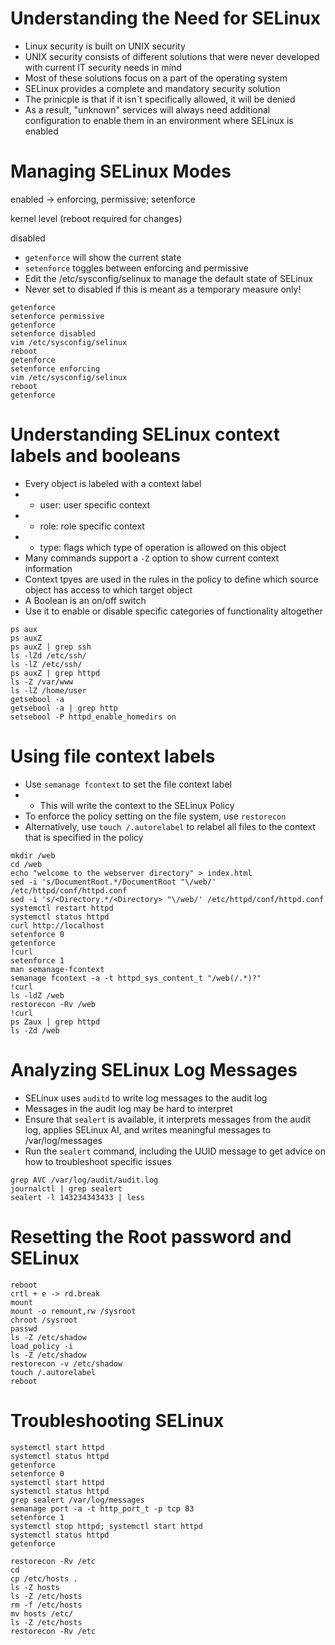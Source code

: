 # Understanding the Need for SELinux
- Linux security is built on UNIX security
- UNIX security consists of different solutions that were never developed with current IT security needs in mind
- Most of these solutions focus on a part of the operating system
- SELinux provides a complete and mandatory security solution
- The prinicple is that if it isn`t specifically allowed, it will be denied
- As a result, "unknown" services will always need additional configuration to enable them in an environment where SELinux is enabled

# Managing SELinux Modes
enabled -> enforcing, permissive; setenforce 

kernel level (reboot required for changes)

disabled

- `getenforce` will show the current state
- `setenforce` toggles between enforcing and permissive
- Edit the /etc/sysconfig/selinux to manage the default state of SELinux
- Never set to disabled if this is meant as a temporary measure only!

```
getenforce
setenforce permissive
getenforce
setenforce disabled
vim /etc/sysconfig/selinux
reboot
getenforce
setenforce enforcing
vim /etc/sysconfig/selinux
reboot
getenforce
```

# Understanding SELinux context labels and booleans
- Every object is labeled with a context label
- - user: user specific context
- - role: role specific context
- - type: flags which type of operation is allowed on this object
- Many commands support a `-Z` option to show current context information
- Context tpyes are used in the rules in the policy to define which source object has access to which target object
- A Boolean is an on/off switch
- Use it to enable or disable specific categories of functionality altogether

```
ps aux
ps auxZ
ps auxZ | grep ssh
ls -lZd /etc/ssh/
ls -lZ /etc/ssh/
ps auxZ | grep httpd
ls -Z /var/www
ls -lZ /home/user
getsebool -a
getsebool -a | grep http
setsebool -P httpd_enable_homedirs on
```

# Using file context labels
- Use `semanage fcontext` to set the file context label
- - This will write the context to the SELinux Policy
- To enforce the policy setting on the file system, use `restorecon`
- Alternatively, use `touch /.autorelabel` to relabel all files to the context that is specified in the policy

```
mkdir /web
cd /web
echo "welcome to the webserver directory" > index.html
sed -i 's/DocumentRoot.*/DocumentRoot "\/web/' /etc/httpd/conf/httpd.conf
sed -i 's/<Directory.*/<Directory> "\/web/' /etc/httpd/conf/httpd.conf
systemctl restart httpd
systemctl status httpd
curl http://localhost
setenforce 0
getenforce
!curl
setenforce 1
man semanage-fcontext
semanage fcontext -a -t httpd_sys_content_t "/web(/.*)?"
!curl
ls -ldZ /web
restorecon -Rv /web
!curl
ps Zaux | grep httpd
ls -Zd /web
```

# Analyzing SELinux Log Messages
- SELinux uses `auditd` to write log messages to the audit log
- Messages in the audit log may be hard to interpret
- Ensure that `sealert` is available, it interprets messages from the audit log, applies SELinux AI, and writes meaningful messages to /var/log/messages
- Run the `sealert` command, including the UUID message to get advice on how to troubleshoot specific issues

```
grep AVC /var/log/audit/audit.log
journalctl | grep sealert
sealert -l 143234343433 | less
```

# Resetting the Root password and SELinux
```
reboot
crtl + e -> rd.break
mount
mount -o remount,rw /sysroot
chroot /sysroot
passwd
ls -Z /etc/shadow
load_policy -i 
ls -Z /etc/shadow
restorecon -v /etc/shadow
touch /.autorelabel
reboot
```

# Troubleshooting SELinux
```
systemctl start httpd
systemctl status httpd
getenforce
setenforce 0
systemctl start httpd
systemctl status httpd
grep sealert /var/log/messages
semanage port -a -t http_port_t -p tcp 83
setenforce 1
systemctl stop httpd; systemctl start httpd
systemctl status httpd
getenforce

restorecon -Rv /etc
cd
cp /etc/hosts .
ls -Z hosts
ls -Z /etc/hosts
rm -f /etc/hosts
mv hosts /etc/
ls -Z /etc/hosts
restorecon -Rv /etc
```


